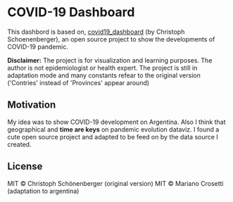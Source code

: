 # COVID-19 Dashboard 
This dashbord is based on, [covid19_dashboard](https://github.com/chschoenenberger/covid19_dashboard)
(by Christoph Schoenenberger), an open source project to show the developments of COVID-19 pandemic.

**Disclaimer:** The project is for visualization and learning purposes. The author is not epidemiologist or health expert.
The project is still in adaptation mode and many constants refear to the original version ('Contries' instead of 'Provinces' appear around)

## Motivation
My idea was to show COVID-19 development on Argentina.
Also I think that geographical and **time are keys** on pandemic evolution dataviz.
I found a cute open source project and adapted to be feed on by the data source I created.

## License
MIT © Christoph Schönenberger (original version)
MIT © Mariano Crosetti (adaptation to argentina)
